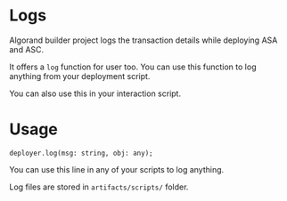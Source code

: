 # Logs

Algorand builder project logs the transaction details while deploying ASA and ASC.

It offers a `log` function for user too. You can use this function to log anything from your deployment script.

You can also use this in your interaction script.

# Usage

`deployer.log(msg: string, obj: any);`

You can use this line in any of your scripts to log anything.

Log files are stored in `artifacts/scripts/` folder.